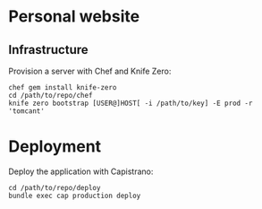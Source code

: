 # Personal website

## Infrastructure

Provision a server with Chef and Knife Zero:
```
chef gem install knife-zero
cd /path/to/repo/chef
knife zero bootstrap [USER@]HOST[ -i /path/to/key] -E prod -r 'tomcant'
```

# Deployment

Deploy the application with Capistrano:
```
cd /path/to/repo/deploy
bundle exec cap production deploy
```
